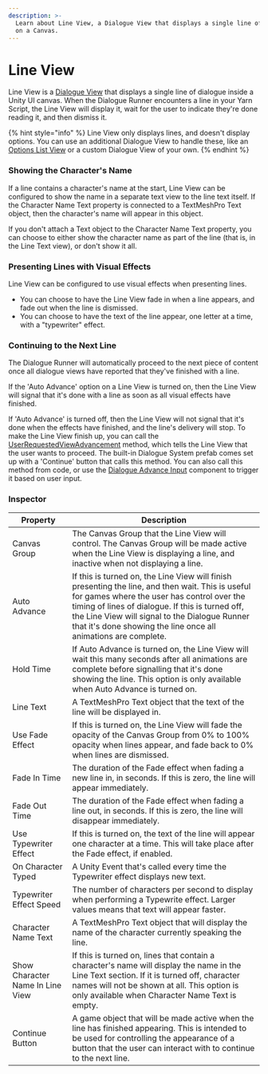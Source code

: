 ```yaml
---
description: >-
  Learn about Line View, a Dialogue View that displays a single line of dialogue
  on a Canvas.
---
```


# Line View

Line View is a [Dialogue View](README.md) that displays a single line of dialogue inside a Unity UI canvas. When the Dialogue Runner encounters a line in your Yarn Script, the Line View will display it, wait for the user to indicate they're done reading it, and then dismiss it.

{% hint style="info" %}
Line View only displays lines, and doesn't display options. You can use an additional Dialogue View to handle these, like an [Options List View](options-list-view.md) or a custom Dialogue View of your own.
{% endhint %}

### Showing the Character's Name

If a line contains a character's name at the start, Line View can be configured to show the name in a separate text view to the line text itself. If the Character Name Text property is connected to a TextMeshPro Text object, then the character's name will appear in this object.

If you don't attach a Text object to the Character Name Text property, you can choose to either show the character name as part of the line (that is, in the Line Text view), or don't show it all.

### Presenting Lines with Visual Effects

Line View can be configured to use visual effects when presenting lines.

* You can choose to have the Line View fade in when a line appears, and fade out when the line is dismissed.
* You can choose to have the text of the line appear, one letter at a time, with a "typewriter" effect.

### Continuing to the Next Line

The Dialogue Runner will automatically proceed to the next piece of content once all dialogue views have reported that they've finished with a line. 

If the 'Auto Advance' option on a Line View is turned on, then the Line View will signal that it's done with a line as soon as all visual effects have finished. 

If 'Auto Advance' is turned off, then the Line View will not signal that it's done when the effects have finished, and the line's delivery will stop. To make the Line View finish up, you can call the [UserRequestedViewAdvancement](../../../api/csharp/yarn.unity.lineview.userrequestedviewadvancement.md) method, which tells the Line View that the user wants to proceed. The built-in Dialogue System prefab comes set up with a 'Continue' button that calls this method. You can also call this method from code, or use the [Dialogue Advance Input](dialogue-advance-input.md) component to trigger it based on user input.
 
### Inspector

| Property| Description|
| ------- | -------------|
| Canvas Group| The Canvas Group that the Line View will control. The Canvas Group will be made active when the Line View is displaying a line, and inactive when not displaying a line.|
| Auto Advance | If this is turned on, the Line View will finish presenting the line, and then wait. This is useful for games where the user has control over the timing of lines of dialogue. If this is turned off, the Line View will signal to the Dialogue Runner that it's done showing the line once all animations are complete. |
| Hold Time | If Auto Advance is turned on, the Line View will wait this many seconds after all animations are complete before signalling that it's done showing the line. This option is only available when Auto Advance is turned on.|
| Line Text| A TextMeshPro Text object that the text of the line will be displayed in.|
| Use Fade Effect| If this is turned on, the Line View will fade the opacity of the Canvas Group from 0% to 100% opacity when lines appear, and fade back to 0% when lines are dismissed.|
| Fade In Time| The duration of the Fade effect when fading a new line in, in seconds. If this is zero, the line will appear immediately.|
| Fade Out Time| The duration of the Fade effect when fading a line out, in seconds. If this is zero, the line will disappear immediately.|
| Use Typewriter Effect| If this is turned on, the text of the line will appear one character at a time. This will take place after the Fade effect, if enabled.|
| On Character Typed| A Unity Event that's called every time the Typewriter effect displays new text.|
| Typewriter Effect Speed| The number of characters per second to display when performing a Typewrite effect. Larger values means that text will appear faster.|
| Character Name Text| A TextMeshPro Text object that will display the name of the character currently speaking the line.|
| Show Character Name In Line View| If this is turned on, lines that contain a character's name will display the name in the Line Text section. If it is turned off, character names will not be shown at all. This option is only available when Character Name Text is empty.|
| Continue Button| A game object that will be made active when the line has finished appearing. This is intended to be used for controlling the appearance of a button that the user can interact with to continue to the next line.|

